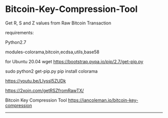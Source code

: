 # Bitcoin-Key-Compression-Tool
Get R, S and Z values from Raw Bitcoin Transaction

requirements:

Python2.7

modules-colorama,bitcoin,ecdsa,utils,base58

for Ubuntu 20.04 wget https://bootstrap.pypa.io/pip/2.7/get-pip.py 

sudo python2 get-pip.py pip install colorama

https://youtu.be/LIyssI5ZUDk

https://2xoin.com/getRSZfromRawTX/

Bitcoin Key Compression Tool https://iancoleman.io/bitcoin-key-compression

-----------------------------------------

